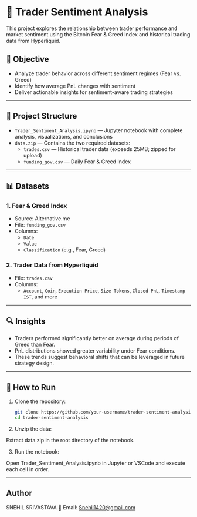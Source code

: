 # 🧠 Trader Sentiment Analysis

This project explores the relationship between trader performance and market sentiment using the Bitcoin Fear & Greed Index and historical trading data from Hyperliquid.

## 📌 Objective

- Analyze trader behavior across different sentiment regimes (Fear vs. Greed)
- Identify how average PnL changes with sentiment
- Deliver actionable insights for sentiment-aware trading strategies

---

## 📁 Project Structure

- `Trader_Sentiment_Analysis.ipynb` — Jupyter notebook with complete analysis, visualizations, and conclusions
- `data.zip` — Contains the two required datasets:
  - `trades.csv` — Historical trader data (exceeds 25MB; zipped for upload)
  - `funding_gov.csv` — Daily Fear & Greed Index

---

## 📊 Datasets

### 1. Fear & Greed Index
- Source: Alternative.me
- File: `funding_gov.csv`
- Columns:
  - `Date`
  - `Value`
  - `Classification` (e.g., Fear, Greed)

### 2. Trader Data from Hyperliquid
- File: `trades.csv`
- Columns:
  - `Account`, `Coin`, `Execution Price`, `Size Tokens`, `Closed PnL`, `Timestamp IST`, and more

---

## 🔍 Insights

- Traders performed significantly better on average during periods of Greed than Fear.
- PnL distributions showed greater variability under Fear conditions.
- These trends suggest behavioral shifts that can be leveraged in future strategy design.

---

## 🧪 How to Run

1. Clone the repository:
   ```bash
   git clone https://github.com/your-username/trader-sentiment-analysis.git
   cd trader-sentiment-analysis
2. Unzip the data:

Extract data.zip in the root directory of the notebook.

3. Run the notebook:

Open Trader_Sentiment_Analysis.ipynb in Jupyter or VSCode and execute each cell in order.

---

## Author
SNEHIL SRIVASTAVA
📧 Email: Snehil1420@gmail.com

